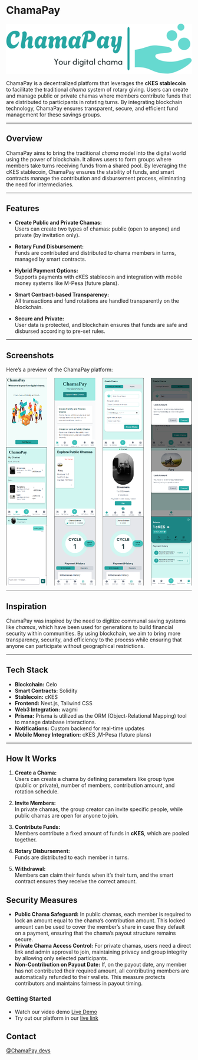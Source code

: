 # ChamaPay

![ChamaPay Logo](logo-no-background.png)

ChamaPay is a decentralized platform that leverages the **cKES stablecoin** to facilitate the traditional _chama_ system of rotary giving. Users can create and manage public or private chamas where members contribute funds that are distributed to participants in rotating turns. By integrating blockchain technology, ChamaPay ensures transparent, secure, and efficient fund management for these savings groups.

---

## Overview

ChamaPay aims to bring the traditional _chama_ model into the digital world using the power of blockchain. It allows users to form groups where members take turns receiving funds from a shared pool. By leveraging the cKES stablecoin, ChamaPay ensures the stability of funds, and smart contracts manage the contribution and disbursement process, eliminating the need for intermediaries.

---

## Features

- **Create Public and Private Chamas:**  
  Users can create two types of chamas: public (open to anyone) and private (by invitation only).
- **Rotary Fund Disbursement:**  
  Funds are contributed and distributed to chama members in turns, managed by smart contracts.

- **Hybrid Payment Options:**  
  Supports payments with cKES stablecoin and integration with mobile money systems like M-Pesa (future plans).

- **Smart Contract-based Transparency:**  
  All transactions and fund rotations are handled transparently on the blockchain.

- **Secure and Private:**  
  User data is protected, and blockchain ensures that funds are safe and disbursed according to pre-set rules.

---

## Screenshots

Here’s a preview of the ChamaPay platform:

<div style="display: flex; flex-wrap: wrap; justify-content: space-between;">

  <img src="Screenshot from 2024-09-29 12-44-40.png" alt="Home Page" width="22%" />
  <img src="Screenshot from 2024-09-29 12-45-28.png" alt="Landing Page" width="22%" />
  <img src="Screenshot from 2024-09-29 12-48-09.png" alt="Create Chama" width="22%" />
  <img src="public.png" alt="Create public Chama" width="22%" />

  <img src="Screenshot from 2024-09-29 12-48-27.png" alt="View Chamas" width="22%" />
  <img src="exploring.png" alt="Explore Chamas" width="22%" />  
  <img src="Screenshot from 2024-09-29 12-48-50.png" alt="Chama Details" width="22%" />
  <img src="join.png" alt="Joining public chama" width="22%" />

  <img src="Screenshot from 2024-09-29 12-49-17.png" alt="Chama Chat" width="22%" />
  <img src="pubschedule.png" alt="public schedule" width="22%" />
  <img src="private.png" alt="private Schedule" width="22%" />
  <img src="Screenshot from 2024-09-29 12-47-55.png" alt="Wallet" width="22%" />

</div>

---

## Inspiration

ChamaPay was inspired by the need to digitize communal saving systems like _chamas_, which have been used for generations to build financial security within communities. By using blockchain, we aim to bring more transparency, security, and efficiency to the process while ensuring that anyone can participate without geographical restrictions.

---

## Tech Stack

- **Blockchain:** Celo
- **Smart Contracts:** Solidity
- **Stablecoin:** cKES
- **Frontend:** Next.js, Tailwind CSS
- **Web3 Integration:** wagmi
- **Prisma:** Prisma is utilized as the ORM (Object-Relational Mapping) tool to manage database interactions. 
- **Notifications:** Custom backend for real-time updates
- **Mobile Money Integration:** cKES ,M-Pesa (future plans)

---

## How It Works

1. **Create a Chama:**  
   Users can create a chama by defining parameters like group type (public or private), number of members, contribution amount, and rotation schedule.
2. **Invite Members:**  
   In private chamas, the group creator can invite specific people, while public chamas are open for anyone to join.

3. **Contribute Funds:**  
   Members contribute a fixed amount of funds in **cKES**, which are pooled together.

4. **Rotary Disbursement:**  
   Funds are distributed to each member in turns.

5. **Withdrawal:**  
   Members can claim their funds when it’s their turn, and the smart contract ensures they receive the correct amount.

## Security Measures
 - **Public Chama Safeguard:** In public chamas, each member is required to lock an amount equal to the chama’s contribution amount. This locked amount can be used to cover the member’s share in case they default on a payment, ensuring that the chama’s payout structure remains secure.
 - **Private Chama Access Control:** For private chamas, users need a direct link and admin approval to join, maintaining privacy and group integrity by allowing only selected participants.
- **Non-Contribution on Payout Date:** If, on the payout date, any member has not contributed their required amount, all contributing members are automatically refunded to their wallets. This measure protects contributors and maintains fairness in payout timing.

### Getting Started

- Watch our video demo [Live Demo](https://youtu.be/z1XXxHw6LDM)
- Try out our platform in our [live link](https://chama-pay.vercel.app/)

## Contact

<a href="jeffianmuchiri24@gmai.com">@ChamaPay devs </a>
